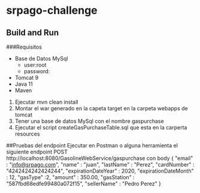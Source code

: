 # srpago-challenge
## Build and Run

###Requisitos
 - Base de Datos MySql
    - user:root 
    - password:
 - Tomcat 9
 - Java 11
 - Maven 
 
1. Ejecutar mvn clean install
2. Montar el war generado en la capeta target en la carpeta webapps de tomcat
3. Tener una base de datos MySql con el nombre gaspurchase
4. Ejecutar el script createGasPurchaseTable.sql que esta en la carperta resources

##Pruebas del endpoint
Ejecutar en Postman o alguna herramienta el siguiente endpoint
POST
http://localhost:8080/GasolineWebService/gaspurchase
con body 
{
"email" : "info@srpago.com",
"name" : "juan",
"lastName" : "Perez",
"cardNumber" : "4242424242424244",
"expirationDateYear" : 2020,
"expirationDateMonth" : 12,
"gasType" :2,
"amount" : 350.00,
"gasStation" : "587fbd68edfe99480a072f15",
"sellerName" : "Pedro Perez"
}